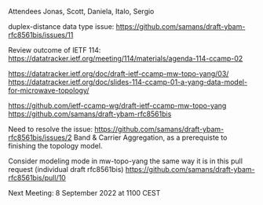 Attendees Jonas, Scott, Daniela, Italo, Sergio

duplex-distance data type issue:  https://github.com/samans/draft-ybam-rfc8561bis/issues/11

Review outcome of IETF 114: https://datatracker.ietf.org/meeting/114/materials/agenda-114-ccamp-02

https://datatracker.ietf.org/doc/draft-ietf-ccamp-mw-topo-yang/03/
https://datatracker.ietf.org/doc/slides-114-ccamp-01-a-yang-data-model-for-microwave-topology/

https://github.com/ietf-ccamp-wg/draft-ietf-ccamp-mw-topo-yang
https://github.com/samans/draft-ybam-rfc8561bis

Need to resolve the issue: https://github.com/samans/draft-ybam-rfc8561bis/issues/2
Band & Carrier Aggregation, as a prerequiste to finishing the topology model.

Consider modeling mode in mw-topo-yang the same way it is in this pull request (individual draft rfc8561bis) https://github.com/samans/draft-ybam-rfc8561bis/pull/10

Next Meeting: 8 September 2022 at 1100 CEST
